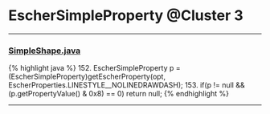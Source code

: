 # EscherSimpleProperty @Cluster 3

***

### [SimpleShape.java](https://searchcode.com/codesearch/view/97394265/)
{% highlight java %}
152. EscherSimpleProperty p = (EscherSimpleProperty)getEscherProperty(opt, EscherProperties.LINESTYLE__NOLINEDRAWDASH);
153. if(p != null && (p.getPropertyValue() & 0x8) == 0) return null;
{% endhighlight %}

***

